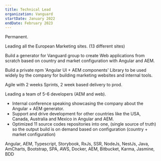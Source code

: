 ```yaml
---
title: Technical Lead
organization: Vanguard
startDate: January 2022
endDate: February 2023
---
```

Permanent.

Leading all the European Marketing sites. (13 different sites)

Build a generator for Vanguard group to create Web applications from scratch based on country and market configuration with Angular and AEM. 

Build a private npm 'Angular UI + AEM components' Library to be used widely by the company for building marketing websites and internal tools.  

Agile with 2 weeks Sprints, 2 week based delivery to prod.

Leading a team of 5-6 developers (AEM and web).

- Internal conference speaking showcasing the company about the Angular + AEM generator. 
- Support and drive development for other countries like the USA, Canada, Australia and Mexico in Angular and AEM.
- Optimized 11 source codes repositories into one, (single source of truth) so the output build is on demand based on configuration (country + market configuration)

Angular, AEM, Typescript, Storybook, RxJs, SSR, NodeJs, NestJs, Java, AmCharts, Bootstrap, SPA, AWS, Docker, AEM, Bitbucket, Karma, Jasmine, BDD
